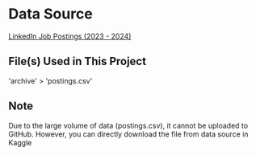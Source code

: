 # Data Source
[LinkedIn Job Postings (2023 - 2024)](https://www.kaggle.com/datasets/arshkon/linkedin-job-postings)

## File(s) Used in This Project
  'archive' > 'postings.csv'

## Note
Due to the large volume of data (postings.csv), it cannot be uploaded to GitHub. However, you can directly download the file from data source in Kaggle
